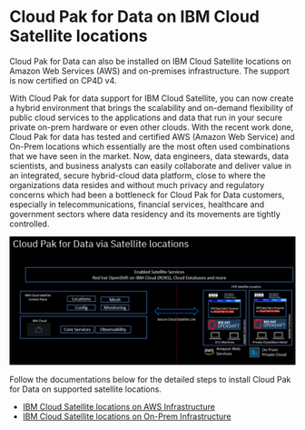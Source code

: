 # Cloud Pak for Data on IBM Cloud Satellite locations

Cloud Pak for Data can also be installed on IBM Cloud Satellite locations on Amazon Web Services (AWS) and on-premises infrastructure. The support is now certified on CP4D v4.

With Cloud Pak for data support for IBM Cloud Satellite, you can now create a hybrid environment that brings the scalability and on-demand flexibility of public cloud services to the applications and data that run in your secure private on-prem hardware or even other clouds. With the recent work done, Cloud Pak for data has tested and certified AWS (Amazon Web Service) and On-Prem locations which essentially are the most often used combinations that we have seen in the market.  Now, data engineers, data stewards, data scientists, and business analysts can easily collaborate and deliver value in an integrated, secure hybrid-cloud data platform, close to where the organizations data resides and without much privacy and regulatory concerns which had been a bottleneck for Cloud Pak for Data customers, especially in telecommunications, financial services, healthcare and government sectors where data residency and its movements are tightly controlled.

![deployment diagram](images/cpd-on-ibm-cloud-satellite.png)

Follow the documentations below for the detailed steps to install Cloud Pak for Data on supported satellite locations.

-   [IBM Cloud Satellite locations on AWS Infrastructure](./aws/README.md)
-   [IBM Cloud Satellite locations on On-Prem Infrastructure](./on-premises/README.md)